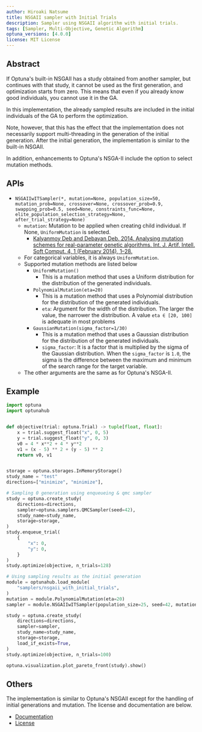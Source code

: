 ```yaml
---
author: Hiroaki Natsume
title: NSGAII sampler with Initial Trials
description: Sampler using NSGAII algorithm with initial trials.
tags: [Sampler, Multi-Objective, Genetic Algorithm]
optuna_versions: [4.0.0]
license: MIT License
---
```


## Abstract

If Optuna's built-in NSGAII has a study obtained from another sampler, but continues with that study, it cannot be used as the first generation, and optimization starts from zero.
This means that even if you already know good individuals, you cannot use it in the GA.

In this implementation, the already sampled results are included in the initial individuals of the GA to perform the optimization.

Note, however, that this has the effect that the implementation does not necessarily support multi-threading in the generation of the initial generation.
After the initial generation, the implementation is similar to the built-in NSGAII.

In addition, enhancements to Optuna's NSGA-II include the option to select mutation methods.

## APIs

- `NSGAIIwITSampler(*, mutation=None, population_size=50, mutation_prob=None, crossover=None, crossover_prob=0.9, swapping_prob=0.5, seed=None, constraints_func=None, elite_population_selection_strategy=None, after_trial_strategy=None)`
  - `mutation`: Mutation to be applied when creating child individual. If None, `UniformMutation` is selected.
    - [Kalyanmoy Deb and Debayan Deb. 2014. Analysing mutation schemes for real-parameter genetic algorithms. Int. J. Artif. Intell. Soft Comput. 4, 1 (February 2014), 1–28.](https://doi.org/10.1504/IJAISC.2014.059280)
  - For categorical variables, it is always `UniformMutation`.
  - Supported mutation methods are listed below
    - `UniformMutation()`
      - This is a mutation method that uses a Uniform distribution for the distribution of the generated individuals.
    - `PolynomialMutation(eta=20)`
      - This is a mutation method that uses a Polynomial distribution for the distribution of the generated individuals.
      - `eta`: Argument for the width of the distribution. The larger the value, the narrower the distribution. A value `eta ∈ [20, 100]` is adequate in most problems
    - `GaussianMutation(sigma_factor=1/30)`
      - This is a mutation method that uses a Gaussian distribution for the distribution of the generated individuals.
      - `sigma_factor`: It is a factor that is multiplied by the sigma of the Gaussian distribution. When the `sigma_factor` is `1.0`, the sigma is the difference between the maximum and minimum of the search range for the target variable.
  - The other arguments are the same as for Optuna's NSGA-II.

## Example

```python
import optuna
import optunahub


def objective(trial: optuna.Trial) -> tuple[float, float]:
    x = trial.suggest_float("x", 0, 5)
    y = trial.suggest_float("y", 0, 3)
    v0 = 4 * x**2 + 4 * y**2
    v1 = (x - 5) ** 2 + (y - 5) ** 2
    return v0, v1


storage = optuna.storages.InMemoryStorage()
study_name = "test"
directions=["minimize", "minimize"],

# Sampling 0 generation using enqueueing & qmc sampler
study = optuna.create_study(
    directions=directions,
    sampler=optuna.samplers.QMCSampler(seed=42),
    study_name=study_name,
    storage=storage,
)
study.enqueue_trial(
    {
        "x": 0,
        "y": 0,
    }
)
study.optimize(objective, n_trials=128)

# Using sampling results as the initial generation
module = optunahub.load_module(
    "samplers/nsgaii_with_initial_trials",
)
mutation = module.PolynomialMutation(eta=20)
sampler = module.NSGAIIwITSampler(population_size=25, seed=42, mutation=mutation)

study = optuna.create_study(
    directions=directions,
    sampler=sampler,
    study_name=study_name,
    storage=storage,
    load_if_exists=True,
)
study.optimize(objective, n_trials=100)

optuna.visualization.plot_pareto_front(study).show()
```

## Others

The implementation is similar to Optuna's NSGAII except for the handling of initial generations and mutation. The license and documentation are below.

- [Documentation](https://optuna.readthedocs.io/en/stable/reference/samplers/generated/optuna.samplers.NSGAIISampler.html)
- [License](https://github.com/optuna/optuna/blob/master/LICENSE)
